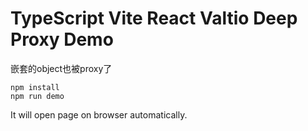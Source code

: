 TypeScript Vite React Valtio Deep Proxy Demo
===========================

嵌套的object也被proxy了

```
npm install
npm run demo
```

It will open page on browser automatically.
